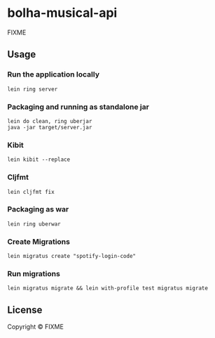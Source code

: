 # bolha-musical-api

FIXME

## Usage

### Run the application locally

`lein ring server`

### Packaging and running as standalone jar

```
lein do clean, ring uberjar
java -jar target/server.jar
```
### Kibit
`lein kibit --replace`
### Cljfmt
`lein cljfmt fix`
### Packaging as war

`lein ring uberwar`
### Create Migrations
```
lein migratus create "spotify-login-code"
```
### Run migrations
```
lein migratus migrate && lein with-profile test migratus migrate
```
## License

Copyright ©  FIXME
